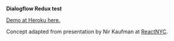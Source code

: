 **Dialogflow Redux test**

[Demo at Heroku here.](https://redux-chatbot-2.herokuapp.com/)

Concept adapted from presentation by Nir Kaufman at [ReactNYC](https://www.youtube.com/watch?v=VFW8HYDwjxw). 
